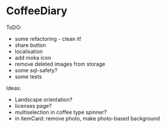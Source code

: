 # CoffeeDiary
 
 ToDO:
  - some refactoring - clean it!
  - share button
  - localisation
  - add moka icon
  - remove deleted images from storage
  - some sql-safety?
  - some tests
 
 Ideas:
  - Landscape orientation?
  - licenses page?
  - multiselection in coffee type spinner?
  - in itemCard: remove photo, make photo-based background
 
